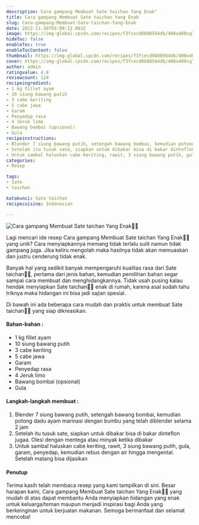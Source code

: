 ```yaml
---
description: Cara gampang Membuat Sate taichan Yang Enak"
title: Cara gampang Membuat Sate taichan Yang Enak
slug: Cara-gampang-Membuat-Sate-taichan-Yang-Enak
date: 2022-11-26T03:09:12.063Z
image: https://img-global.cpcdn.com/recipes/f3fcecd0b88564db/400x400cq70/photo.jpg
hideToc: false
enableToc: true
enableTocContent: false
thumbnail: https://img-global.cpcdn.com/recipes/f3fcecd0b88564db/400x400cq70/photo.jpg
cover: https://img-global.cpcdn.com/recipes/f3fcecd0b88564db/400x400cq70/photo.jpg
author: admin
ratingvalue: 4.8
reviewcount: 124
recipeingredient:
- 1 kg fillet ayam
- 10 siung bawang putih
- 3 cabe keriting
- 5 cabe jawa
- Garam
- Penyedap rasa
- 4 Jeruk limo
- Bawang bombai (opsional)
- Gula
recipeinstructions:
- Blender 7 siung bawang putih, setengah bawang bombai, kemudian potong dadu ayam marinasi dengan bumbu yang telah diblender selama 2 jam
- Setelah itu tusuk sate, siapkan untuk dibakar bisa di bakar dinteflon jugaa. Olesi dengan mentega atau minyak ketika dibakar
- Untuk sambal haluskan cabe keriting, rawit, 3 siung bawang putih, gula, garam, penyedap, kemudian rebus dengan air hingga mengental. Setelah matang bisa dijasikan
categories:
- Resep

tags:
- Sate
- taichan

katakunci: Sate taichan
recipecuisine: Indonesian

---
```


![Cara gampang Membuat Sate taichan Yang Enak👩‍🍳](https://img-global.cpcdn.com/recipes/f3fcecd0b88564db/400x400cq70/photo.jpg)

Lagi mencari ide resep Cara gampang Membuat Sate taichan Yang Enak👩‍🍳 yang unik? Cara menyiapkannya memang tidak terlalu sulit namun tidak gampang juga. Jika keliru mengolah maka hasilnya tidak akan memuaskan dan justru cenderung tidak enak.

Banyak hal yang sedikit banyak mempengaruhi kualitas rasa dari Sate taichan👩‍🍳, pertama dari jenis bahan, kemudian pemilihan bahan segar sampai cara membuat dan menghidangkannya. Tidak usah pusing kalau hendak menyiapkan Sate taichan👩‍🍳 enak di rumah, karena asal sudah tahu triknya maka hidangan ini bisa jadi sajian spesial.

Di bawah ini ada beberapa cara mudah dan praktis untuk membuat Sate taichan👩‍🍳 yang siap dikreasikan.

<!--inarticleads1-->

#### Bahan-bahan :

- 1 kg fillet ayam
- 10 siung bawang putih
- 3 cabe keriting
- 5 cabe jawa
- Garam
- Penyedap rasa
- 4 Jeruk limo
- Bawang bombai (opsional)
- Gula

<!--inarticleads2-->

#### Langkah-langkah membuat :

1. Blender 7 siung bawang putih, setengah bawang bombai, kemudian potong dadu ayam marinasi dengan bumbu yang telah diblender selama 2 jam
1. Setelah itu tusuk sate, siapkan untuk dibakar bisa di bakar dinteflon jugaa. Olesi dengan mentega atau minyak ketika dibakar
1. Untuk sambal haluskan cabe keriting, rawit, 3 siung bawang putih, gula, garam, penyedap, kemudian rebus dengan air hingga mengental. Setelah matang bisa dijasikan

#### Penutup

Terima kasih telah membaca resep yang kami tampilkan di sini. Besar harapan kami, Cara gampang Membuat Sate taichan Yang Enak👩‍🍳 yang mudah di atas dapat membantu Anda menyiapkan hidangan yang enak untuk keluarga/teman maupun menjadi inspirasi bagi Anda yang berkeinginan untuk berjualan makanan. Semoga bermanfaat dan selamat mencoba!